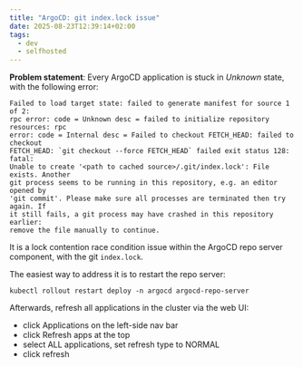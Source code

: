 ```yaml
---
title: "ArgoCD: git index.lock issue"
date: 2025-08-23T12:39:14+02:00
tags:
  - dev
  - selfhosted
---
```


**Problem statement**: Every ArgoCD application is stuck in _Unknown_ state,
with the following error:

```
Failed to load target state: failed to generate manifest for source 1 of 2:
rpc error: code = Unknown desc = failed to initialize repository resources: rpc
error: code = Internal desc = Failed to checkout FETCH_HEAD: failed to checkout
FETCH_HEAD: `git checkout --force FETCH_HEAD` failed exit status 128: fatal:
Unable to create '<path to cached source>/.git/index.lock': File exists. Another
git process seems to be running in this repository, e.g. an editor opened by
'git commit'. Please make sure all processes are terminated then try again. If
it still fails, a git process may have crashed in this repository earlier:
remove the file manually to continue.
```

It is a lock contention race condition issue within the ArgoCD repo server
component, with the git `index.lock`.

The easiest way to address it is to restart the repo server:

```shell
kubectl rollout restart deploy -n argocd argocd-repo-server
```

Afterwards, refresh all applications in the cluster via the web UI:

- click Applications on the left-side nav bar
- click Refresh apps at the top
- select ALL applications, set refresh type to NORMAL
- click refresh
